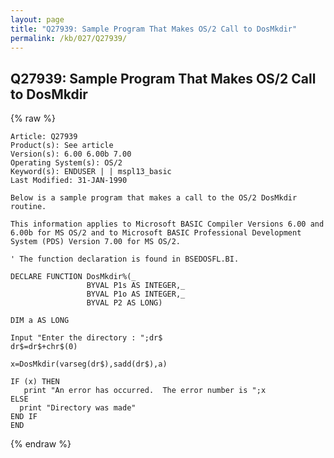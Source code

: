 ```yaml
---
layout: page
title: "Q27939: Sample Program That Makes OS/2 Call to DosMkdir"
permalink: /kb/027/Q27939/
---
```


## Q27939: Sample Program That Makes OS/2 Call to DosMkdir

{% raw %}

	Article: Q27939
	Product(s): See article
	Version(s): 6.00 6.00b 7.00
	Operating System(s): OS/2
	Keyword(s): ENDUSER | | mspl13_basic
	Last Modified: 31-JAN-1990
	
	Below is a sample program that makes a call to the OS/2 DosMkdir
	routine.
	
	This information applies to Microsoft BASIC Compiler Versions 6.00 and
	6.00b for MS OS/2 and to Microsoft BASIC Professional Development
	System (PDS) Version 7.00 for MS OS/2.
	
	' The function declaration is found in BSEDOSFL.BI.
	
	DECLARE FUNCTION DosMkdir%(_
	                 BYVAL P1s AS INTEGER,_
	                 BYVAL P1o AS INTEGER,_
	                 BYVAL P2 AS LONG)
	
	DIM a AS LONG
	
	Input "Enter the directory : ";dr$
	dr$=dr$+chr$(0)
	
	x=DosMkdir(varseg(dr$),sadd(dr$),a)
	
	IF (x) THEN
	   print "An error has occurred.  The error number is ";x
	ELSE
	  print "Directory was made"
	END IF
	END

{% endraw %}

